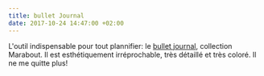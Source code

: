 ```yaml
---
title: bullet Journal
date: 2017-10-24 14:47:00 +02:00
---
```


L'outil indispensable pour tout plannifier: le [bullet journal](https://www.google.fr/search?q=nature+et+d%C3%A9couvertes+bullet+journal&rlz=1C1GGRV_enFR758FR760&source=lnms&tbm=isch&sa=X&ved=0ahUKEwj_9b6-pInXAhUIYVAKHc7XD9UQ_AUICygC&biw=1271&bih=626#imgrc=s8V-Bq-0LgZNcM:), collection Marabout. Il est esthétiquement irréprochable, très détaillé et très coloré. Il ne me quitte plus!